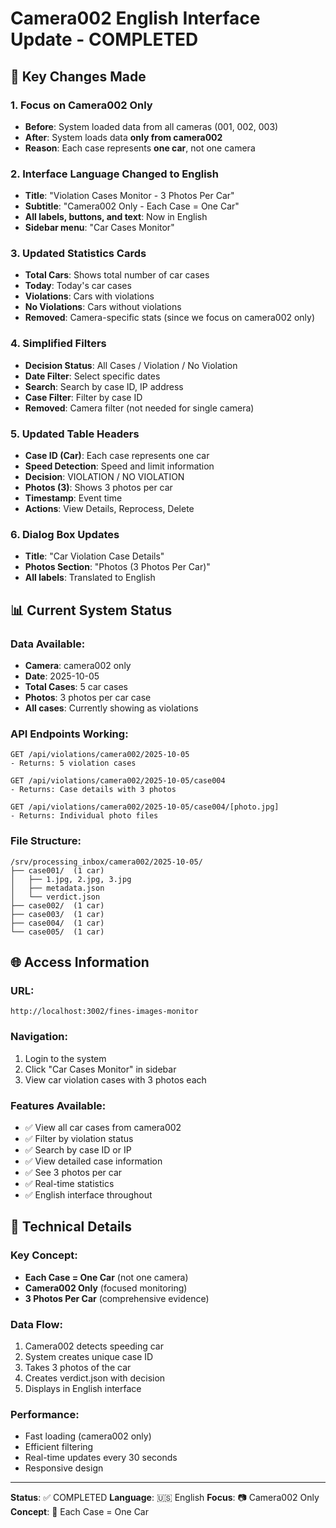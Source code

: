 # Camera002 English Interface Update - COMPLETED

## 🎯 **Key Changes Made**

### **1. Focus on Camera002 Only**
- **Before**: System loaded data from all cameras (001, 002, 003)
- **After**: System loads data **only from camera002**
- **Reason**: Each case represents **one car**, not one camera

### **2. Interface Language Changed to English**
- **Title**: "Violation Cases Monitor - 3 Photos Per Car"
- **Subtitle**: "Camera002 Only - Each Case = One Car"
- **All labels, buttons, and text**: Now in English
- **Sidebar menu**: "Car Cases Monitor"

### **3. Updated Statistics Cards**
- **Total Cars**: Shows total number of car cases
- **Today**: Today's car cases
- **Violations**: Cars with violations
- **No Violations**: Cars without violations
- **Removed**: Camera-specific stats (since we focus on camera002 only)

### **4. Simplified Filters**
- **Decision Status**: All Cases / Violation / No Violation
- **Date Filter**: Select specific dates
- **Search**: Search by case ID, IP address
- **Case Filter**: Filter by case ID
- **Removed**: Camera filter (not needed for single camera)

### **5. Updated Table Headers**
- **Case ID (Car)**: Each case represents one car
- **Speed Detection**: Speed and limit information
- **Decision**: VIOLATION / NO VIOLATION
- **Photos (3)**: Shows 3 photos per car
- **Timestamp**: Event time
- **Actions**: View Details, Reprocess, Delete

### **6. Dialog Box Updates**
- **Title**: "Car Violation Case Details"
- **Photos Section**: "Photos (3 Photos Per Car)"
- **All labels**: Translated to English

## 📊 **Current System Status**

### **Data Available:**
- **Camera**: camera002 only
- **Date**: 2025-10-05
- **Total Cases**: 5 car cases
- **Photos**: 3 photos per car case
- **All cases**: Currently showing as violations

### **API Endpoints Working:**
```
GET /api/violations/camera002/2025-10-05
- Returns: 5 violation cases

GET /api/violations/camera002/2025-10-05/case004
- Returns: Case details with 3 photos

GET /api/violations/camera002/2025-10-05/case004/[photo.jpg]
- Returns: Individual photo files
```

### **File Structure:**
```
/srv/processing_inbox/camera002/2025-10-05/
├── case001/  (1 car)
│   ├── 1.jpg, 2.jpg, 3.jpg
│   ├── metadata.json
│   └── verdict.json
├── case002/  (1 car)
├── case003/  (1 car)
├── case004/  (1 car)
└── case005/  (1 car)
```

## 🌐 **Access Information**

### **URL**: 
```
http://localhost:3002/fines-images-monitor
```

### **Navigation**:
1. Login to the system
2. Click "Car Cases Monitor" in sidebar
3. View car violation cases with 3 photos each

### **Features Available**:
- ✅ View all car cases from camera002
- ✅ Filter by violation status
- ✅ Search by case ID or IP
- ✅ View detailed case information
- ✅ See 3 photos per car
- ✅ Real-time statistics
- ✅ English interface throughout

## 🔧 **Technical Details**

### **Key Concept**: 
- **Each Case = One Car** (not one camera)
- **Camera002 Only** (focused monitoring)
- **3 Photos Per Car** (comprehensive evidence)

### **Data Flow**:
1. Camera002 detects speeding car
2. System creates unique case ID
3. Takes 3 photos of the car
4. Creates verdict.json with decision
5. Displays in English interface

### **Performance**:
- Fast loading (camera002 only)
- Efficient filtering
- Real-time updates every 30 seconds
- Responsive design

---
**Status**: ✅ COMPLETED
**Language**: 🇺🇸 English
**Focus**: 📷 Camera002 Only
**Concept**: 🚗 Each Case = One Car
